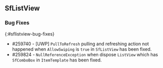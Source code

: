 ## SfListView

### Bug Fixes
{:#sflistview-bug-fixes}

* \#259740 - [UWP] `PullToRefresh` pulling and refreshing action not happened when `AllowSwiping` is `true` in `SfListView` has been fixed.
* \#259824 - `NullReferenceException` when dispose `ListView` which has `SfComboBox` in `ItemTemplate` has been fixed.